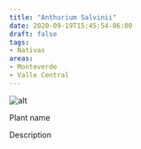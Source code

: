 ```yaml
---
title: "Anthurium Salvinii"
date: 2020-09-19T15:45:54-06:00
draft: false
tags:
- Nativas
areas:
- Monteverde
- Valle Central
---
```

![alt](//via.placeholder.com/640x150)

Plant name

Description

